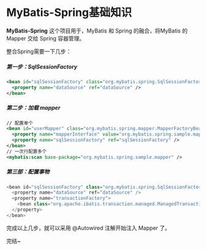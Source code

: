 # MyBatis-Spring基础知识

**MyBatis-Spring** 这个项目用于，MyBatis 和 Spring 的融合，将MyBatis 的 Mapper 交给 Spring 容器管理。



整合Spring需要一下几步：



##### 第一步：SqlSessionFactory

```xml
<bean id="sqlSessionFactory" class="org.mybatis.spring.SqlSessionFactoryBean">
  <property name="dataSource" ref="dataSource" />
</bean>
```

##### 第二步：加载 mapper

```xml
// 配置单个
<bean id="userMapper" class="org.mybatis.spring.mapper.MapperFactoryBean">
  <property name="mapperInterface" value="org.mybatis.spring.sample.mapper.UserMapper" />
  <property name="sqlSessionFactory" ref="sqlSessionFactory" />
</bean>
// 一次行配置多个
<mybatis:scan base-package="org.mybatis.spring.sample.mapper" />
```

##### 第三部：配置事物

```java
<bean id="sqlSessionFactory" class="org.mybatis.spring.SqlSessionFactoryBean">
  <property name="dataSource" ref="dataSource" />
  <property name="transactionFactory">
    <bean class="org.apache.ibatis.transaction.managed.ManagedTransactionFactory" />
  </property>
</bean>
```



完成以上几步，就可以采用 @Autowired 注解开始注入 Mapper 了。



完结~









